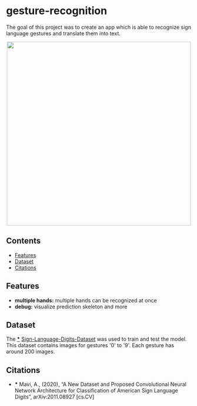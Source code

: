 # gesture-recognition

The goal of this project was to create an app which is able to recognize sign language gestures and translate them into text.

<p align="center">
  <img src="https://github.com/dirkzon/gesture-recognition/blob/master/example.gif" width="500">
</p>

## Contents
- [Features](#features)
- [Dataset](#dataset)
- [Citations](#citations)

## Features
- __multiple hands:__ multiple hands can be recognized at once
- __debug:__ visualize prediction skeleton and more

## Dataset
The [__*__](#citations) [Sign-Language-Digits-Dataset](https://github.com/ardamavi/Sign-Language-Digits-Dataset) was used to train and test the model. 
This dataset contains images for gestures '0' to '9'. Each gesture has around 200 images.


## Citations
- __*__ Mavi, A., (2020), “A New Dataset and Proposed Convolutional Neural 
Network Architecture for Classification of American Sign Language 
Digits”, arXiv:2011.08927 [cs.CV]

